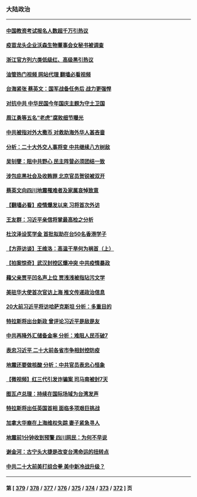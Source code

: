 ### 大陆政治
---
#### [中国教资考试报名人数超千万引热议](../../pages/ncid277/n13818431.md?09062045) 
#### [疫苗龙头企业沃森生物董事会女秘书被调查](../../pages/ncid277/n13818428.md?09062045) 
#### [浙江官方列六类低级红、高级黑引热议](../../pages/ncid277/n13818427.md?09062045) 
#### [油管热门视频 网站代理 翻墙必看视频](http://209.222.30.114:81/youtube.html?09062045)
#### [台海紧张 蔡英文：国军战备任务后 战力更强悍](../../pages/ncid277/n13818392.md?09062045) 
#### [对抗中共 中华民国今年国庆主题为守土卫国](../../pages/ncid277/n13818356.md?09062045) 
#### [周江勇等五名“老虎”腐败细节曝光](../../pages/ncid277/n13818374.md?09062045) 
#### [中共被指对外大撒币 对救助海外华人甚吝啬](../../pages/ncid277/n13818301.md?09062045) 
#### [分析：二十大外交人事将变 中共继续八方树敌](../../pages/ncid277/n13818209.md?09062045) 
#### [吴钊燮：阻中共野心 民主阵营必须团结一致](../../pages/ncid277/n13818287.md?09062045) 
#### [涉包庇黑社会及收贿罪 北京官员贺锐被双开](../../pages/ncid277/n13818296.md?09062045) 
#### [蔡英文向四川地震罹难者及家属哀悼致意](../../pages/ncid277/n13818235.md?09062045) 
#### [【翻墙必看】疫情爆发以来 习将首次外访](../../pages/ncid277/n13818270.md?09062045) 
#### [王友群：习近平亲信将掌最高检之分析](../../pages/ncid277/n13818080.md?09062045) 
#### [杜汶泽设奖学金 首批拟助在台50名香港学子](../../pages/ncid277/n13818054.md?09062045) 
#### [【方菲访谈】王维洛：高温干旱何为祸首（上）](../../pages/ncid277/n13818041.md?09062045) 
#### [【拍案惊奇】武汉封控区爆冲突 中共疫情暴政](../../pages/ncid277/n13818036.md?09062045) 
#### [藉父亲贾平凹名声上位 贾浅浅被指玷污文学](../../pages/ncid277/n13818055.md?09062045) 
#### [美驻华大使首次官访上海 推文传递政治信息](../../pages/ncid277/n13818046.md?09062045) 
#### [20大前习近平将访哈萨克斯坦 分析：多重目的](../../pages/ncid277/n13817976.md?09062045) 
#### [特拉斯将出台新政 曾评论习近平是敌是友](../../pages/ncid277/n13817860.md?09062045) 
#### [中共再降外汇储备金率 分析：难阻人民币破7](../../pages/ncid277/n13817982.md?09062045) 
#### [表忠习近平 二十大前各省市争相封控防疫](../../pages/ncid277/n13817994.md?09062045) 
#### [地震还要做核酸 分析：中共官员表忠心怪象](../../pages/ncid277/n13817939.md?09062045) 
#### [【微视频】红三代引发诈骗案 司马南被封7天](../../pages/ncid277/n13817832.md?09062045) 
#### [图瓦卢总理：持续在国际场域为台湾发声](../../pages/ncid277/n13817640.md?09062045) 
#### [特拉斯将出任英国首相 面临多项艰巨挑战](../../pages/ncid277/n13817670.md?09062045) 
#### [加拿大华裔在上海维权失踪 妻子紧急寻人](../../pages/ncid277/n13817708.md?09062045) 
#### [地震前1分钟收到预警 四川网民：为何不早说](../../pages/ncid277/n13817692.md?09062045) 
#### [谢金河：古宁头大捷是改变台湾命运的扭转点](../../pages/ncid277/n13817492.md?09062045) 
#### [中共二十大前美打组合拳 美中新冷战升级？](../../pages/ncid277/n13817586.md?09062045) 

---
#### 第 [ [379](./379.md?09062045) / [378](./378.md?09062045) / [377](./377.md?09062045) / [376](./376.md?09062045) / [375](./375.md?09062045) / [374](./374.md?09062045) / [373](./373.md?09062045) / [372](./372.md?09062045) ] 页
